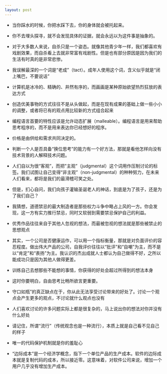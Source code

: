 ```yaml
---
layout: post
---
```


- 当你踩水的时候，你把水踩下去，你的身体就会被托起来。

- 你不去埋头探寻，就不会发现具体的证据，就会永远以为这件事是抽象的。

- 对于大多数人来说，自杀只是一个姿态。就像其他青少年一样，我们都喜欢有戏剧效果，而自杀看上去就非常富有戏剧性。但是也有部分原因是因为我们的生活有时真的是非常悲惨。

- 我误解最深的一个词是“老成”（tact）。成年人使用这个词，含义似乎就是“闭上嘴巴，不要说话”

- 计算机是冰冷的、精确的、井然有序的，而画画是某种原始欲望热烈狂放的表达方式

- 创造优美事物的方式往往不是从头做起，而是在现有成果的基础上做一些小小的调整，或者将已有的观点用比较新的方式组合起来

- 编程语言首要的特性应该是允许动态扩展（malleable）。编程语言是用来帮助思考程序的，而不是用来表达你已经想好的程序。

- 价格是由供给和需求共同决定的。

- 判断一个人是否具备“换位思考”的能力有一个好方法，那就是看他怎样向没有技术背景的人解释技术问题。

- 人们自以为很“客观”，而把"主观”（judgmental）这个词用作压制讨论的标签。我们试图让自己变得“非主观”（non-judgmental）的种种努力，在未来人们看来，都将是我们的最滑稽可笑之处。

- 但是，扪心自问，我们向孩子灌输圣诞老人的神话，到底是为了孩子，还是为了我们自己？

- 我猜想，道德禁忌的最大制造者是那些权力斗争中略占上风的一方。你会发现，这一方有实力推行禁忌，同时又软弱到需要禁忌保护自己的利益。

- 优秀作品往往来自于其他人忽视的想法，而最被忽视的想法就是那些被禁止的思想观点

- 其实，一个公司是否健康运作，可以用一个指标衡量，那就是对负面评价的容忍程度。做出伟大产品的公司，自我评价往往以“批评”和“自嘲”为主，而不是以“肯定”和“表扬”为主。我认识的杰出成就人士都认为自己做得不好，之所以能成功只是因为其他人做得更差。

- 训练自己去想那些不能想的事情，你获得的好处会超过所得到的想法本身

- 这时你要明白，自由思考比畅所欲言更重要。

- 守口如瓶”的真正缺点在于，你从此无法享受讨论带来的好处了。讨论一个观点会产生更多的观点，不讨论就什么观点也没有

- 人们喜欢讨论的许多问题实际上都是很复杂的，马上说出你的想法对你并没有什么好处

- 请记住，所谓“流行”（传统观念也是一种流行），本质上就是自己看不见自己的样子

- 唯一的代码保护机制就是你的羞耻心

- “边际成本”是一个经济学概念，指下一个单位产品的生产成本。软件的边际成本就是复制代码的成本，所以接近零。这意味着，对软件公司来说，增加一个用户几乎没有增加生产成本。